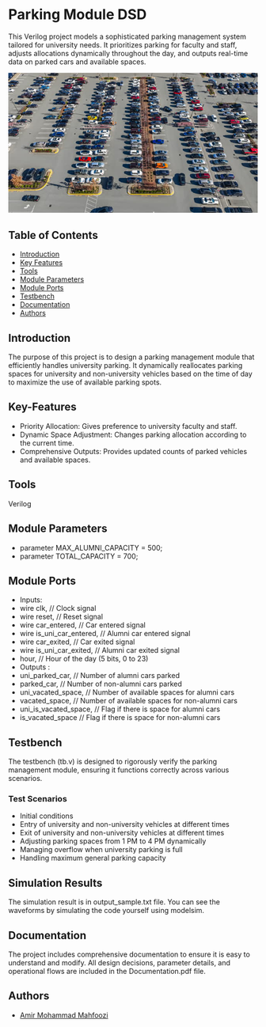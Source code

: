 # Parking Module DSD

This Verilog project models a sophisticated parking management system tailored for university needs. It prioritizes parking for faculty and staff, adjusts allocations dynamically throughout the day, and outputs real-time data on parked cars and available spaces.

![_parking.jpg](https://raw.githubusercontent.com/amirMahfoozi/Parking-Module-DSD/main/parking.jpg)

## Table of Contents
- [Introduction](#Introduction)
- [Key Features](#Key-Features)
- [Tools](#tools)
- [Module Parameters](#module-parameters)
- [Module Ports](#module-ports)
- [Testbench](#testbench)
- [Documentation](#documentation)
- [Authors](#authors)

## Introduction
The purpose of this project is to design a parking management module that efficiently handles university parking. It dynamically reallocates parking spaces for university and non-university vehicles based on the time of day to maximize the use of available parking spots.

## Key-Features
- Priority Allocation: Gives preference to university faculty and staff.
- Dynamic Space Adjustment: Changes parking allocation according to the current time.
- Comprehensive Outputs: Provides updated counts of parked vehicles and available spaces.

## Tools
Verilog

## Module Parameters
- parameter MAX_ALUMNI_CAPACITY = 500;
- parameter TOTAL_CAPACITY = 700;

## Module Ports
- Inputs:
- wire clk,                  // Clock signal
- wire reset,                // Reset signal
- wire car_entered,          // Car entered signal
- wire is_uni_car_entered,   // Alumni car entered signal
- wire car_exited,           // Car exited signal
- wire is_uni_car_exited,    // Alumni car exited signal
- hour,           // Hour of the day (5 bits, 0 to 23)
- Outputs :
- uni_parked_car,      // Number of alumni cars parked
- parked_car,          // Number of non-alumni cars parked
- uni_vacated_space,   // Number of available spaces for alumni cars
- vacated_space,       // Number of available spaces for non-alumni cars
- uni_is_vacated_space,      // Flag if there is space for alumni cars
- is_vacated_space           // Flag if there is space for non-alumni cars

## Testbench
The testbench (tb.v) is designed to rigorously verify the parking management module, ensuring it functions correctly across various scenarios.

### Test Scenarios
- Initial conditions
- Entry of university and non-university vehicles at different times
- Exit of university and non-university vehicles at different times
- Adjusting parking spaces from 1 PM to 4 PM dynamically
- Managing overflow when university parking is full
- Handling maximum general parking capacity

## Simulation Results
The simulation result is in output_sample.txt file. You can see the waveforms by simulating the code yourself using modelsim.

## Documentation
The project includes comprehensive documentation to ensure it is easy to understand and modify. All design decisions, parameter details, and operational flows are included in the Documentation.pdf file.

## Authors
- [Amir Mohammad Mahfoozi](https://github.com/amirMahfoozi)
